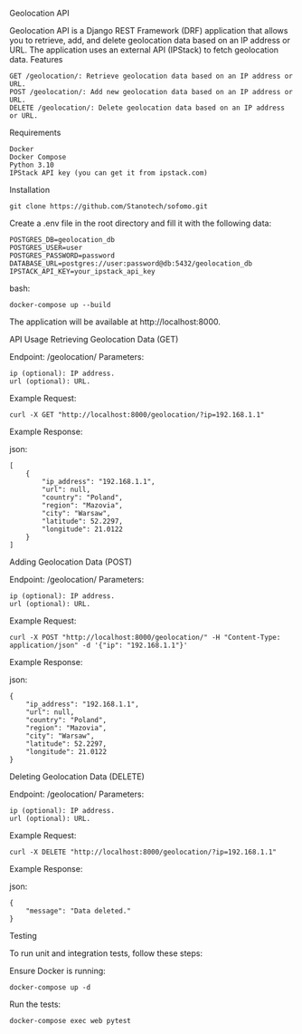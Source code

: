 Geolocation API

Geolocation API is a Django REST Framework (DRF) application that allows you to retrieve, add, and delete geolocation data based on an IP address or URL. The application uses an external API (IPStack) to fetch geolocation data.
Features

    GET /geolocation/: Retrieve geolocation data based on an IP address or URL.
    POST /geolocation/: Add new geolocation data based on an IP address or URL.
    DELETE /geolocation/: Delete geolocation data based on an IP address or URL.

Requirements

    Docker
    Docker Compose
    Python 3.10
    IPStack API key (you can get it from ipstack.com)

Installation


    git clone https://github.com/Stanotech/sofomo.git
    

Create a .env file in the root directory and fill it with the following data:

    POSTGRES_DB=geolocation_db
    POSTGRES_USER=user
    POSTGRES_PASSWORD=password
    DATABASE_URL=postgres://user:password@db:5432/geolocation_db
    IPSTACK_API_KEY=your_ipstack_api_key

bash:

    docker-compose up --build

The application will be available at http://localhost:8000.


API Usage
Retrieving Geolocation Data (GET)

Endpoint: /geolocation/
Parameters:

    ip (optional): IP address.
    url (optional): URL.

Example Request:


    curl -X GET "http://localhost:8000/geolocation/?ip=192.168.1.1"

Example Response:

json:

    [
        {
            "ip_address": "192.168.1.1",
            "url": null,
            "country": "Poland",
            "region": "Mazovia",
            "city": "Warsaw",
            "latitude": 52.2297,
            "longitude": 21.0122
        }
    ]

Adding Geolocation Data (POST)

Endpoint: /geolocation/
Parameters:

    ip (optional): IP address.
    url (optional): URL.

Example Request:

    curl -X POST "http://localhost:8000/geolocation/" -H "Content-Type: application/json" -d '{"ip": "192.168.1.1"}'

Example Response:

json:

    {
        "ip_address": "192.168.1.1",
        "url": null,
        "country": "Poland",
        "region": "Mazovia",
        "city": "Warsaw",
        "latitude": 52.2297,
        "longitude": 21.0122
    }

Deleting Geolocation Data (DELETE)

Endpoint: /geolocation/
Parameters:

    ip (optional): IP address.
    url (optional): URL.

Example Request:

    curl -X DELETE "http://localhost:8000/geolocation/?ip=192.168.1.1"

Example Response:

json:

    {
        "message": "Data deleted."
    }

Testing

To run unit and integration tests, follow these steps:

Ensure Docker is running:

    docker-compose up -d

Run the tests:

    docker-compose exec web pytest

